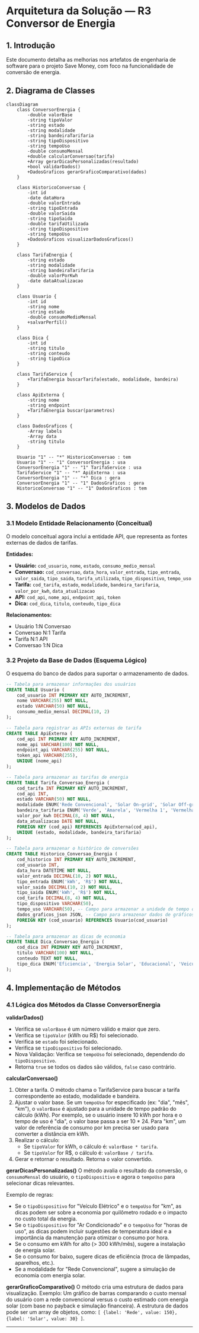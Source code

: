 # Arquitetura da Solução — R3 Conversor de Energia

## 1. Introdução

Este documento detalha as melhorias nos artefatos de engenharia de software para o projeto Save Money, com foco na funcionalidade de conversão de energia.

## 2. Diagrama de Classes

```mermaid
classDiagram
    class ConversorEnergia {
        -double valorBase
        -string tipoValor
        -string estado
        -string modalidade
        -string bandeiraTarifaria
        -string tipoDispositivo
        -string tempoUso
        -double consumoMensal
        +double calcularConversao(tarifa)
        +Array gerarDicasPersonalizadas(resultado)
        +bool validarDados()
        +DadosGraficos gerarGraficoComparativo(dados)
    }

    class HistoricoConversao {
        -int id
        -date dataHora
        -double valorEntrada
        -string tipoEntrada
        -double valorSaida
        -string tipoSaida
        -double tarifaUtilizada
        -string tipoDispositivo
        -string tempoUso
        +DadosGraficos visualizarDadosGraficos()
    }

    class TarifaEnergia {
        -string estado
        -string modalidade
        -string bandeiraTarifaria
        -double valorPorKwh
        -date dataAtualizacao
    }

    class Usuario {
        -int id
        -string nome
        -string estado
        -double consumoMedioMensal
        +salvarPerfil()
    }

    class Dica {
        -int id
        -string titulo
        -string conteudo
        -string tipoDica
    }

    class TarifaService {
        +TarifaEnergia buscarTarifa(estado, modalidade, bandeira)
    }

    class ApiExterna {
        -string nome
        -string endpoint
        +TarifaEnergia buscar(parametros)
    }

    class DadosGraficos {
        -Array labels
        -Array data
        -string titulo
    }

    Usuario "1" -- "*" HistoricoConversao : tem
    Usuario "1" -- "1" ConversorEnergia : usa
    ConversorEnergia "1" -- "1" TarifaService : usa
    TarifaService "1" -- "*" ApiExterna : usa
    ConversorEnergia "1" -- "*" Dica : gera
    ConversorEnergia "1" -- "1" DadosGraficos : gera
    HistoricoConversao "1" -- "1" DadosGraficos : tem
```

## 3. Modelos de Dados

### 3.1 Modelo Entidade Relacionamento (Conceitual)

O modelo conceitual agora inclui a entidade API, que representa as fontes externas de dados de tarifas.

**Entidades:**

- **Usuário:** `cod_usuario`, `nome`, `estado`, `consumo_medio_mensal`
- **Conversao:** `cod_conversao`, `data_hora`, `valor_entrada`, `tipo_entrada`, `valor_saida`, `tipo_saida`, `tarifa_utilizada`, `tipo_dispositivo`, `tempo_uso`
- **Tarifa:** `cod_tarifa`, `estado`, `modalidade`, `bandeira_tarifaria`, `valor_por_kwh`, `data_atualizacao`
- **API:** `cod_api`, `nome_api`, `endpoint_api`, `token`
- **Dica:** `cod_dica`, `titulo`, `conteudo`, `tipo_dica`

**Relacionamentos:**

- Usuário 1:N Conversao
- Conversao N:1 Tarifa
- Tarifa N:1 API
- Conversao 1:N Dica

### 3.2 Projeto da Base de Dados (Esquema Lógico)

O esquema do banco de dados para suportar o armazenamento de dados.

```sql
-- Tabela para armazenar informações dos usuários
CREATE TABLE Usuario (
    cod_usuario INT PRIMARY KEY AUTO_INCREMENT,
    nome VARCHAR(255) NOT NULL,
    estado VARCHAR(50) NOT NULL,
    consumo_medio_mensal DECIMAL(10, 2)
);

-- Tabela para registrar as APIs externas de tarifa
CREATE TABLE ApiExterna (
    cod_api INT PRIMARY KEY AUTO_INCREMENT,
    nome_api VARCHAR(100) NOT NULL,
    endpoint_api VARCHAR(255) NOT NULL,
    token_api VARCHAR(255),
    UNIQUE (nome_api)
);

-- Tabela para armazenar as tarifas de energia
CREATE TABLE Tarifa_Conversao_Energia (
    cod_tarifa INT PRIMARY KEY AUTO_INCREMENT,
    cod_api INT,
    estado VARCHAR(50) NOT NULL,
    modalidade ENUM('Rede Convencional', 'Solar On-grid', 'Solar Off-grid', 'Outro') NOT NULL,
    bandeira_tarifaria ENUM('Verde', 'Amarela', 'Vermelha 1', 'Vermelha 2') NOT NULL,
    valor_por_kwh DECIMAL(8, 4) NOT NULL,
    data_atualizacao DATE NOT NULL,
    FOREIGN KEY (cod_api) REFERENCES ApiExterna(cod_api),
    UNIQUE (estado, modalidade, bandeira_tarifaria)
);

-- Tabela para armazenar o histórico de conversões
CREATE TABLE Historico_Conversao_Energia (
    cod_historico INT PRIMARY KEY AUTO_INCREMENT,
    cod_usuario INT,
    data_hora DATETIME NOT NULL,
    valor_entrada DECIMAL(10, 2) NOT NULL,
    tipo_entrada ENUM('kWh', 'R$') NOT NULL,
    valor_saida DECIMAL(10, 2) NOT NULL,
    tipo_saida ENUM('kWh', 'R$') NOT NULL,
    cod_tarifa DECIMAL(8, 4) NOT NULL,
    tipo_dispositivo VARCHAR(50),
    tempo_uso VARCHAR(50), -- Campo para armazenar a unidade de tempo ou uso (Ex: "por hora", "por km")
    dados_graficos_json JSON, -- Campo para armazenar dados de gráficos
    FOREIGN KEY (cod_usuario) REFERENCES Usuario(cod_usuario)
);

-- Tabela para armazenar as dicas de economia
CREATE TABLE Dica_Conversao_Energia (
    cod_dica INT PRIMARY KEY AUTO_INCREMENT,
    titulo VARCHAR(100) NOT NULL,
    conteudo TEXT NOT NULL,
    tipo_dica ENUM('Eficiencia', 'Energia Solar', 'Educacional', 'Veiculo Eletrico', 'Ar Condicionado') NOT NULL
);
```

## 4. Implementação de Métodos

### 4.1 Lógica dos Métodos da Classe ConversorEnergia

**validarDados()**

- Verifica se `valorBase` é um número válido e maior que zero.
- Verifica se `tipoValor` (kWh ou R$) foi selecionado.
- Verifica se `estado` foi selecionado.
- Verifica se `tipoDispositivo` foi selecionado.
- Nova Validação: Verifica se `tempoUso` foi selecionado, dependendo do `tipoDispositivo`.
- Retorna `true` se todos os dados são válidos, `false` caso contrário.

**calcularConversao()**

1. Obter a tarifa. O método chama o TarifaService para buscar a tarifa correspondente ao estado, modalidade e bandeira.
2. Ajustar o valor base. Se um `tempoUso` for especificado (ex: "dia", "mês", "km"), o `valorBase` é ajustado para a unidade de tempo padrão do cálculo (kWh). Por exemplo, se o usuário insere 10 kWh por hora e o tempo de uso é "dia", o valor base passa a ser 10 \* 24. Para "km", um valor de referência de consumo por km precisa ser usado para converter a distância em kWh.
3. Realizar o cálculo:
   - Se `tipoValor` for kWh, o cálculo é: `valorBase * tarifa`.
   - Se `tipoValor` for R$, o cálculo é: `valorBase / tarifa`.
4. Gerar e retornar o resultado. Retorna o valor convertido.

**gerarDicasPersonalizadas()**
O método avalia o resultado da conversão, o `consumoMensal` do usuário, o `tipoDispositivo` e agora o `tempoUso` para selecionar dicas relevantes.

Exemplo de regras:

- Se o `tipoDispositivo` for "Veículo Elétrico" e o `tempoUso` for "km", as dicas podem ser sobre a economia por quilômetro rodado e o impacto no custo total da energia.
- Se o `tipoDispositivo` for "Ar Condicionado" e o `tempoUso` for "horas de uso", as dicas podem incluir sugestões de temperatura ideal e a importância da manutenção para otimizar o consumo por hora.
- Se o consumo em kWh for alto (> 300 kWh/mês), sugere a instalação de energia solar.
- Se o consumo for baixo, sugere dicas de eficiência (troca de lâmpadas, aparelhos, etc.).
- Se a modalidade for "Rede Convencional", sugere a simulação de economia com energia solar.

**gerarGraficoComparativo()**
O método cria uma estrutura de dados para visualização.
Exemplo: Um gráfico de barras comparando o custo mensal do usuário com a rede convencional versus o custo estimado com energia solar (com base no payback e simulação financeira).
A estrutura de dados pode ser um array de objetos, como: `[ {label: 'Rede', value: 150}, {label: 'Solar', value: 30} ]`.

---
